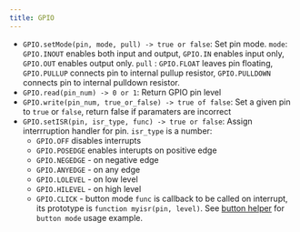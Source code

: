 ```yaml
---
title: GPIO
---
```


- `GPIO.setMode(pin, mode, pull) -> true or false`: Set pin mode. `mode`: `GPIO.INOUT`
  enables both input and output, `GPIO.IN` enables input only, `GPIO.OUT` enables
  output only. `pull` : `GPIO.FLOAT` leaves pin floating, `GPIO.PULLUP` connects
  pin to internal pullup resistor, `GPIO.PULLDOWN` connects pin to internal pulldown resistor.
- `GPIO.read(pin_num) -> 0 or 1`: Return GPIO pin level
- `GPIO.write(pin_num, true_or_false) -> true of false`: Set a given pin to
  `true` or `false`, return false if paramaters are incorrect
- `GPIO.setISR(pin, isr_type, func) -> true or false`: Assign interrruption
  handler for pin. `isr_type` is a number:
  * `GPIO.OFF` disables interrupts
  * `GPIO.POSEDGE` enables interupts on positive edge
  * `GPIO.NEGEDGE` - on negative edge
  * `GPIO.ANYEDGE` - on any edge
  * `GPIO.LOLEVEL` - on low level
  * `GPIO.HILEVEL` - on high level
  * `GPIO.CLICK` - button mode
  `func` is callback to be called on interrupt, its prototype is `function myisr(pin, level)`.
  See [button helper](https://github.com/cesanta/smart.js/blob/master/smartjs/src/js/gpio.js)
  for `button mode` usage example.

